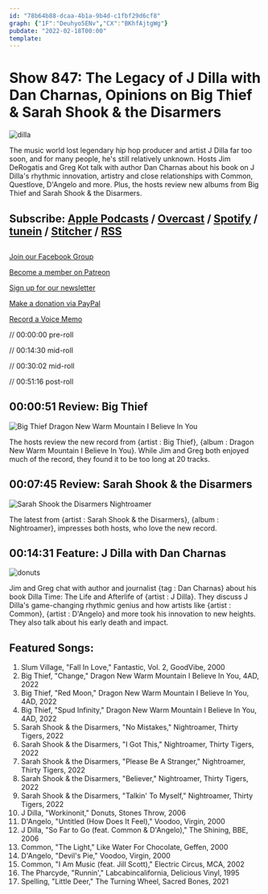 ```yaml
---
id: "78b64b88-dcaa-4b1a-9b4d-c1fbf29d6cf8"
graph: {"1F":"Deuhyo5ENv","CX":"BKhfAjtgWg"}
pubdate: "2022-02-18T00:00"
template: 
---
```






# Show 847: The Legacy of J Dilla with Dan Charnas, Opinions on Big Thief & Sarah Shook & the Disarmers

![dilla](https://static.soundopinions.org/images/2022/dilla-time-683x1024.jpeg)

The music world lost legendary hip hop producer and artist J Dilla far too soon, and for many people, he's still relatively unknown. Hosts Jim DeRogatis and Greg Kot talk with author Dan Charnas about his book on J Dilla's rhythmic innovation, artistry and close relationships with Common, Questlove, D'Angelo and more. Plus, the hosts review new albums from Big Thief and Sarah Shook & the Disarmers. 



## Subscribe: [Apple Podcasts](https://itunes.apple.com/us/podcast/sound-opinions/id94793843) / [Overcast](https://overcast.fm/itunes94793843/sound-opinions) / [Spotify](https://open.spotify.com/show/1kNR8YL7TBrQuRxDdS4wtU) / [tunein](https://tunein.com/podcasts/Music-Podcasts/Sound-Opinions-p60273/) / [Stitcher](http://www.stitcher.com/podcast/sound-opinions) / [RSS](https://feeds.simplecast.com/Nn6fjnB0)



## 

[Join our Facebook Group](https://bit.ly/3sivr9T)

[Become a member on Patreon](https://bit.ly/3slWZvc)

[Sign up for our newsletter](https://bit.ly/3eEvRnG)

[Make a donation via PayPal](https://bit.ly/3dmt9lU)

[Record a Voice Memo](https://bit.ly/2RyD5Ah)

// 00:00:00 pre-roll

// 00:14:30 mid-roll

// 00:30:02 mid-roll

// 00:51:16 post-roll



## 00:00:51 Review: Big Thief

![Big Thief Dragon New Warm Mountain I Believe In You](https://static.soundopinions.org/assets/847/1F1.jpg)

The hosts review the new record from {artist : Big Thief}, {album : Dragon New Warm Mountain I Believe In You}. While Jim and Greg both enjoyed much of the record, they found it to be too long at 20 tracks.



## 00:07:45 Review: Sarah Shook & the Disarmers

![Sarah Shook  the Disarmers Nightroamer](https://static.soundopinions.org/assets/847/CX1.jpg)

The latest from {artist : Sarah Shook & the Disarmers}, {album : Nightroamer}, impresses both hosts, who love the new record.



## 00:14:31 Feature: J Dilla with Dan Charnas

![donuts](https://static.soundopinions.org/images/2022/r-9196383-1476477988-7310.jpeg)

Jim and Greg chat with author and journalist {tag : Dan Charnas} about his book Dilla Time: The Life and Afterlife of {artist : J Dilla}. They discuss J Dilla's game-changing rhythmic genius and how artists like {artist : Common}, {artist : D'Angelo} and more took his innovation to new heights. They also talk about his early death and impact.



## Featured Songs:

1. Slum Village, "Fall In Love," Fantastic, Vol. 2, GoodVibe, 2000
2. Big Thief, "Change," Dragon New Warm Mountain I Believe In You, 4AD, 2022
3. Big Thief, "Red Moon," Dragon New Warm Mountain I Believe In You, 4AD, 2022
4. Big Thief, "Spud Infinity," Dragon New Warm Mountain I Believe In You, 4AD, 2022
5. Sarah Shook & the Disarmers, "No Mistakes," Nightroamer, Thirty Tigers, 2022
6. Sarah Shook & the Disarmers, "I Got This," Nightroamer, Thirty Tigers, 2022
7. Sarah Shook & the Disarmers, "Please Be A Stranger," Nightroamer, Thirty Tigers, 2022
8. Sarah Shook & the Disarmers, "Believer," Nightroamer, Thirty Tigers, 2022
9. Sarah Shook & the Disarmers, "Talkin' To Myself," Nightroamer, Thirty Tigers, 2022
10. J Dilla, "Workinonit," Donuts, Stones Throw, 2006
11. D'Angelo, "Untitled (How Does It Feel)," Voodoo, Virgin, 2000
12. J Dilla, "So Far to Go (feat. Common & D'Angelo)," The Shining, BBE, 2006
13. Common, "The Light," Like Water For Chocolate, Geffen, 2000
14. D'Angelo, "Devil's Pie," Voodoo, Virgin, 2000
15. Common, "I Am Music (feat. Jill Scott)," Electric Circus, MCA, 2002
16. The Pharcyde, "Runnin'," Labcabincalifornia, Delicious Vinyl, 1995
17. Spelling, "Little Deer," The Turning Wheel, Sacred Bones, 2021
